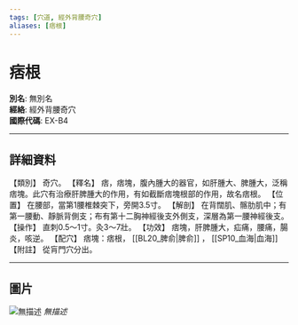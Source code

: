 ```yaml
---
tags: [穴道, 經外背腰奇穴]
aliases: [痞根]
---
```


# 痞根

**別名**: 無別名  
**經絡**: 經外背腰奇穴  
**國際代碼**: EX-B4  

---

## 詳細資料
【類別】
奇穴。
【釋名】
痞，痞塊，腹內腫大的器官，如肝腫大、脾腫大，泛稱痞塊。此穴有治療肝脾腫大的作用，有如截斷痞塊根部的作用，故名痞根。
【位置】
在腰部，當第1腰椎棘突下，旁開3.5寸。
【解剖】
在背闊肌、髂肋肌中；有第一腰動、靜脈背側支；布有第十二胸神經後支外側支，深層為第一腰神經後支。
【操作】
直刺0.5～1寸。灸3～7壯。
【功效】
痞塊，肝脾腫大，疝痛，腰痛，腸炎，咳逆。
【配穴】
痞塊：痞根， [[BL20_脾俞|脾俞]] ， [[SP10_血海|血海]] 【附註】
從肓門穴分出。

---

## 圖片
![無描述](https://yibian.hopto.org/pic/shu16/441.gif)
_無描述_

